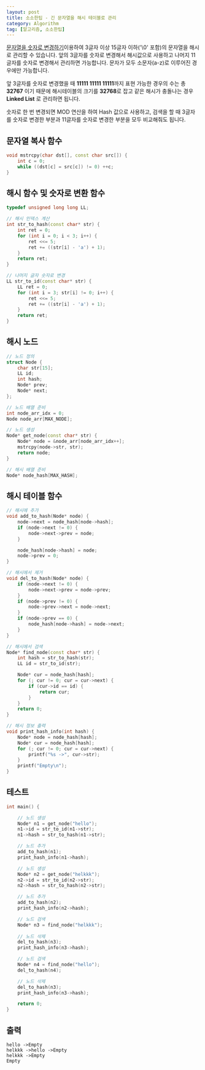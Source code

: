 ```yaml
---
layout: post
title: 소소한팁 - 긴 문자열을 해시 테이블로 관리
category: Algorithm
tag: [알고리즘, 소소한팁]
---
```


[문자열을 숫자로 변경하기](https://hijigoo.github.io/algorithm/2020/02/16/tip-01/)이용하여 3글자 이상 15글자 이하('\0' 포함)의 문자열을 해시로 관리할 수 있습니다. 앞의 3글자를 숫자로 변경해서 해시값으로 사용하고 나머지 11글자를 숫자로 변경해서 관리하면 가능합니다. 문자가 모두 소문자(a-z)로 이루어진 경우에만 가능합니다.

앞 3글자를 숫자로 변경했을 때 **11111 11111 11111**까지 표현 가능한 경우의 수는 총 **32767** 이기 때문에 해시테이블의 크기를 **32768**로 잡고 같은 해시가 충돌나는 경우 **Linked List** 로 관리하면 됩니다.

<div class="message">
숫자로 한 번 변경되면 MOD 연산을 하여 Hash 값으로 사용하고, 검색을 할 때 3글자를 숫자로 변경한 부분과 11글자를 숫자로 변경한 부분을 모두 비교해줘도 됩니다.
</div>

## 문자열 복사 함수
```cpp
void mstrcpy(char dst[], const char src[]) {
	int c = 0;
	while ((dst[c] = src[c]) != 0) ++c;
}
```

## 해시 함수 및 숫자로 변환 함수
```cpp
typedef unsigned long long LL;

// 해시 인덱스 계산
int str_to_hash(const char* str) {
	int ret = 0;
	for (int i = 0; i < 3; i++) {
		ret <<= 5;
		ret += ((str[i] - 'a') + 1);
	}
	return ret;
}

// 나머지 글자 숫자로 변경
LL str_to_id(const char* str) {
	LL ret = 0;
	for (int i = 3; str[i] != 0; i++) {
		ret <<= 5;
		ret += ((str[i] - 'a') + 1);
	}
	return ret;
}
```

## 해시 노드
```cpp
// 노드 정의
struct Node {
	char str[15];
	LL id;
	int hash;
	Node* prev;
	Node* next;
};

// 노드 배열 준비
int node_arr_idx = 0;
Node node_arr[MAX_NODE];

// 노드 생성
Node* get_node(const char* str) {
	Node* node = &node_arr[node_arr_idx++];
	mstrcpy(node->str, str);
	return node;
}

// 해시 배열 준비
Node* node_hash[MAX_HASH];
```

## 해시 테이블 함수
```cpp
// 해시에 추가
void add_to_hash(Node* node) {
	node->next = node_hash[node->hash];
	if (node->next != 0) {
		node->next->prev = node;
	}

	node_hash[node->hash] = node;
	node->prev = 0;
}

// 해시에서 제거
void del_to_hash(Node* node) {
	if (node->next != 0) {
		node->next->prev = node->prev;
	}
	if (node->prev != 0) {
		node->prev->next = node->next;
	}
	if (node->prev == 0) {
		node_hash[node->hash] = node->next;
	}
}

// 해시에서 검색
Node* find_node(const char* str) {
	int hash = str_to_hash(str);
	LL id = str_to_id(str);

	Node* cur = node_hash[hash];
	for (; cur != 0; cur = cur->next) {
		if (cur->id == id) {
			return cur;
		}
	}
	return 0;
}

// 해시 정보 출력
void print_hash_info(int hash) {
	Node* node = node_hash[hash];
	Node* cur = node_hash[hash];
	for (; cur != 0; cur = cur->next) {
		printf("%s ->", cur->str);
	}
	printf("Empty\n");
}
```

## 테스트
```cpp
int main() {

	// 노드 생성
	Node* n1 = get_node("hello");
	n1->id = str_to_id(n1->str);
	n1->hash = str_to_hash(n1->str);

	// 노드 추가
	add_to_hash(n1);
	print_hash_info(n1->hash);

	// 노드 생성
	Node* n2 = get_node("helkkk");
	n2->id = str_to_id(n2->str);
	n2->hash = str_to_hash(n2->str);

	// 노드 추가
	add_to_hash(n2);
	print_hash_info(n2->hash);

	// 노드 검색
	Node* n3 = find_node("helkkk");
	
	// 노드 삭제
	del_to_hash(n3);
	print_hash_info(n3->hash);

	// 노드 검색
	Node* n4 = find_node("hello");
	del_to_hash(n4);

	// 노드 삭제
	del_to_hash(n3);
	print_hash_info(n3->hash);

	return 0;
}
```

## 출력
```
hello ->Empty
helkkk ->hello ->Empty
helkkk ->Empty
Empty
```